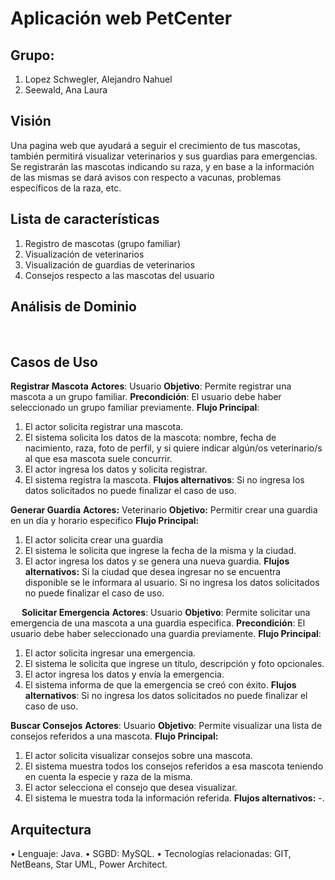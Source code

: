 # Aplicación web PetCenter
## Grupo: 
1.	Lopez Schwegler, Alejandro Nahuel
2.	Seewald, Ana Laura
## Visión
Una pagina web que ayudará a seguir el crecimiento de tus mascotas, también permitirá visualizar veterinarios y sus guardias para emergencias. Se registrarán las mascotas indicando su raza, y en base a la información de las mismas se dará avisos con respecto a vacunas, problemas específicos de la raza, etc. 

## Lista de características
  1.	Registro de mascotas (grupo familiar)
  2.	Visualización de veterinarios
  3.	Visualización de guardias de veterinarios
  4.	Consejos respecto a las mascotas del usuario
  
## Análisis de Dominio
 

 
## Casos de Uso

__Registrar Mascota__
__Actores__: Usuario
__Objetivo__: Permite registrar una mascota a un grupo familiar.
__Precondición__: El usuario debe haber seleccionado un grupo familiar previamente.
__Flujo Principal__:
1.	El actor solicita registrar una mascota.
2.	El sistema solicita los datos de la mascota: nombre, fecha de nacimiento, raza, foto de perfil, y si quiere indicar algún/os veterinario/s al que esa mascota suele concurrir.
3.	El actor ingresa los datos y solicita registrar.
4.	El sistema registra la mascota.
__Flujos alternativos__:
Si no ingresa los datos solicitados no puede finalizar el caso de uso.

__Generar Guardia__
__Actores:__ Veterinario
__Objetivo:__ Permitir crear una guardia en un día y horario especifico
__Flujo Principal:__
1.	El actor solicita crear una guardia
2.	El sistema le solicita que ingrese la fecha de la misma y la ciudad.
3.	El actor ingresa los datos y se genera una nueva guardia.
__Flujos alternativos:__
Si la ciudad que desea ingresar no se encuentra disponible se le informara al usuario.
Si no ingresa los datos solicitados no puede finalizar el caso de uso.

 
__Solicitar Emergencia__
__Actores__: Usuario
__Objetivo__: Permite solicitar una emergencia de una mascota a una guardia especifica.
__Precondición__: El usuario debe haber seleccionado una guardia previamente.
__Flujo Principal__:
1.	El actor solicita ingresar una emergencia.
2.	El sistema le solicita que ingrese un título, descripción y foto opcionales.
3.	El actor ingresa los datos y envía la emergencia.
4.	El sistema informa de que la emergencia se creó con éxito.
__Flujos alternativos__:
Si no ingresa los datos solicitados no puede finalizar el caso de uso.

__Buscar Consejos__
__Actores__: Usuario
__Objetivo__: Permite visualizar una lista de consejos referidos a una mascota.
__Flujo Principal:__
1.	El actor solicita visualizar consejos sobre una mascota.
2.	El sistema muestra todos los consejos referidos a esa mascota teniendo en cuenta la especie y raza de la misma.
3.	El actor selecciona el consejo que desea visualizar.
4.	El sistema le muestra toda la información referida.
__Flujos alternativos:__
-.
## Arquitectura
•	Lenguaje: Java.
•	SGBD: MySQL.
•	Tecnologías relacionadas: GIT, NetBeans, Star UML, Power Architect.
